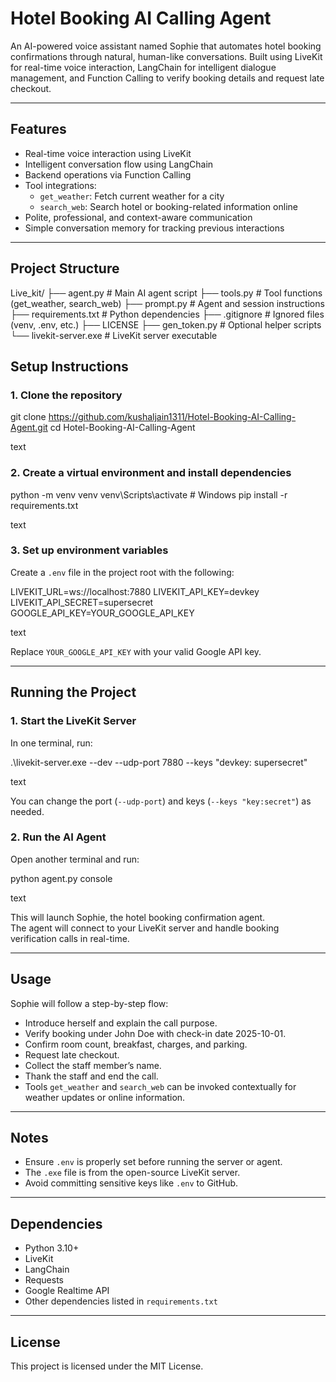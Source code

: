 
# Hotel Booking AI Calling Agent

An AI-powered voice assistant named Sophie that automates hotel booking confirmations through natural, human-like conversations. Built using LiveKit for real-time voice interaction, LangChain for intelligent dialogue management, and Function Calling to verify booking details and request late checkout.

---

## Features

- Real-time voice interaction using LiveKit
- Intelligent conversation flow using LangChain
- Backend operations via Function Calling
- Tool integrations:
  - `get_weather`: Fetch current weather for a city
  - `search_web`: Search hotel or booking-related information online
- Polite, professional, and context-aware communication
- Simple conversation memory for tracking previous interactions

---

## Project Structure

Live_kit/
├── agent.py              # Main AI agent script
├── tools.py              # Tool functions (get_weather, search_web)
├── prompt.py             # Agent and session instructions
├── requirements.txt      # Python dependencies
├── .gitignore            # Ignored files (venv, .env, etc.)
├── LICENSE
├── gen_token.py          # Optional helper scripts
└── livekit-server.exe    # LiveKit server executable



## Setup Instructions

### 1. Clone the repository

git clone https://github.com/kushaljain1311/Hotel-Booking-AI-Calling-Agent.git
cd Hotel-Booking-AI-Calling-Agent

text

### 2. Create a virtual environment and install dependencies

python -m venv venv
venv\Scripts\activate # Windows
pip install -r requirements.txt

text

### 3. Set up environment variables

Create a `.env` file in the project root with the following:

LIVEKIT_URL=ws://localhost:7880
LIVEKIT_API_KEY=devkey
LIVEKIT_API_SECRET=supersecret
GOOGLE_API_KEY=YOUR_GOOGLE_API_KEY


text

Replace `YOUR_GOOGLE_API_KEY` with your valid Google API key.

---

## Running the Project

### 1. Start the LiveKit Server

In one terminal, run:

.\livekit-server.exe --dev --udp-port 7880 --keys "devkey: supersecret"

text

You can change the port (`--udp-port`) and keys (`--keys "key:secret"`) as needed.

### 2. Run the AI Agent

Open another terminal and run:

python agent.py console

text

This will launch Sophie, the hotel booking confirmation agent.  
The agent will connect to your LiveKit server and handle booking verification calls in real-time.

---

## Usage

Sophie will follow a step-by-step flow:

- Introduce herself and explain the call purpose.
- Verify booking under John Doe with check-in date 2025-10-01.
- Confirm room count, breakfast, charges, and parking.
- Request late checkout.
- Collect the staff member’s name.
- Thank the staff and end the call.
- Tools `get_weather` and `search_web` can be invoked contextually for weather updates or online information.

---

## Notes

- Ensure `.env` is properly set before running the server or agent.
- The `.exe` file is from the open-source LiveKit server.
- Avoid committing sensitive keys like `.env` to GitHub.

---

## Dependencies

- Python 3.10+
- LiveKit
- LangChain
- Requests
- Google Realtime API
- Other dependencies listed in `requirements.txt`

---

## License

This project is licensed under the MIT License.
